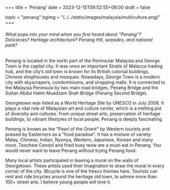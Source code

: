 +++
title = 'Penang'
date = 2023-12-15T09:52:55+08:00
draft = false

topic = "penang" 
bgimg = "(../../static/images/malaysia/multiculture.png)"
+++

###### What pops into your mind when you first heard about "Penang"? Delicacies? Heritage architecture? Penang Hill, seasides, and national park?

Penang is located in the north part of the Peninsular Malaysia and George Town is the capital city. It was once an important Straits of Malacca trading hub, and the city’s old town is known for its British colonial buildings, Chinese shophouses and mosques. Nowadays, George Town is a modern city with skyscrapers, condominiums, and shopping malls. It is connected to the Malaysia Peninsula by two main road bridges, Penang Bridge and the Sultan Abdul Halim Muadzam Shah Bridge (Penang Second Bridge).

<!-- split -->

Georgetown was listed as a World Heritage Site by UNESCO in July 2008. It plays a vital role of Malaysian art and culture center, which is a melting pot of diversity and cultures. From unique street arts, preservation of heritage buildings, to vibrant lifestyles of local people, Penang is deeply fascinating.

<!-- split -->

Penang is known as the "Pearl of the Orient" by Western tourists and praised by Easterners as a "food paradise". It has a mixture of variety: Malay, Chinese, Indian, Nyonya, Western, Japanese, Korean and many more. Teochew Cendol and fried kuey teow are a must-eat in Penang. You would never want to leave Penang without trying Penang food.

<!-- split -->

Many local artists participated in leaving a mural on the walls of Georgetown. These artists used their imagination to draw the mural in every corner of the city. IBicycle is one of the fresco themes here. Tourists can rent and ride bicycles around the heritage old town, to admire more than 100+ street arts. I believe young people will love it.
